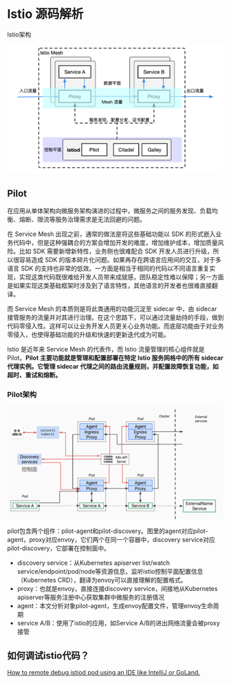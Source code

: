 # Istio 源码解析
Istio架构

![架构图](../images/istio-arch.png)

## Pilot
在应用从单体架构向微服务架构演进的过程中，微服务之间的服务发现、负载均衡、熔断、限流等服务治理需求是无法回避的问题。

在 Service Mesh 出现之前，通常的做法是将这些基础功能以 SDK 的形式嵌入业务代码中，但是这种强耦合的方案会增加开发的难度，增加维护成本，增加质量风险。比如 SDK 需要新增新特性，业务侧也很难配合 SDK 开发人员进行升级，所以很容易造成 SDK 的版本碎片化问题。如果再存在跨语言应用间的交互，对于多语言 SDK 的支持也非常的低效。一方面是相当于相同的代码以不同语言重复实现，实现这类代码既很难给开发人员带来成就感，团队稳定性难以保障；另一方面是如果实现这类基础框架时涉及到了语言特性，其他语言的开发者也很难直接翻译。

而 Service Mesh 的本质则是将此类通用的功能沉淀至 sidecar 中，由 sidecar 接管服务的流量并对其进行治理。在这个思路下，可以通过流量劫持的手段，做到代码零侵入性。这样可以让业务开发人员更关心业务功能。而底层功能由于对业务零侵入，也使得基础功能的升级和快速的更新迭代成为可能。

Istio 是近年来 Service Mesh 的代表作，而 Istio 流量管理的核心组件就是 Pilot。**Pilot 主要功能就是管理和配置部署在特定 Istio 服务网格中的所有 sidecar 代理实例。它管理 sidecar 代理之间的路由流量规则，并配置故障恢复功能，如超时、重试和熔断。**

### Pilot架构

![架构图](../images/pilot-arch.png)

pilot包含两个组件：pilot-agent和pilot-discovery。图里的agent对应pilot-agent，proxy对应envoy，它们两个在同一个容器中，discovery service对应pilot-discovery，它部署在控制面中。

- discovery service：从Kubernetes apiserver list/watch service/endpoint/pod/node等资源信息，监听istio控制平面配置信息（Kubernetes CRD），翻译为envoy可以直接理解的配置格式。
- proxy：也就是envoy，直接连接discovery service，间接地从Kubernetes apiserver等服务注册中心获取集群中微服务的注册情况
- agent：本文分析对象pilot-agent，生成envoy配置文件，管理envoy生命周期
- service A/B：使用了istio的应用，如Service A/B的进出网络流量会被proxy接管


## 如何调试istio代码？
[How to remote debug istiod pod using an IDE like IntelliJ or GoLand.](https://github.com/istio/istio/wiki/Remote-Debugging)









